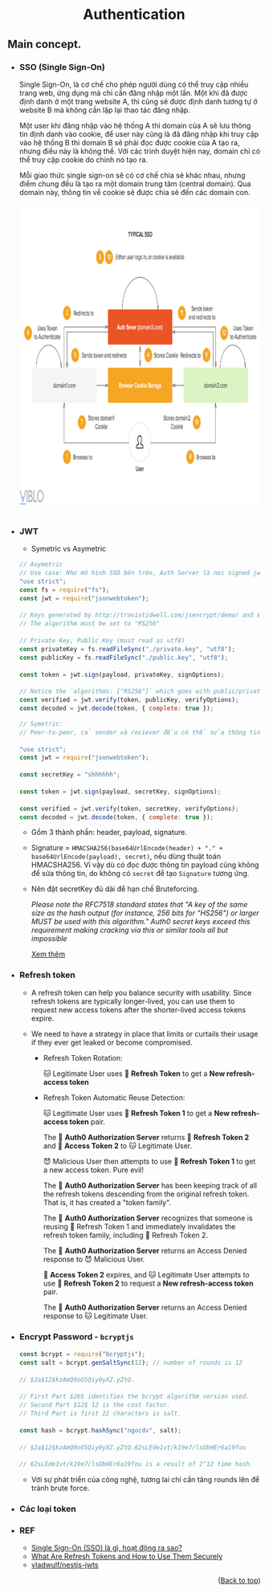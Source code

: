 <div id="top"></div>

<br />
<div align="center">
  <h1 align="center">Authentication</h1>
</div>

## Main concept.

- ### SSO (Single Sign-On)

  Single Sign-On, là cơ chế cho phép người dùng có thể truy cập nhiều trang web, ứng dụng mà chỉ cần đăng nhập một lần. Một khi đã được định danh ở một trang website A, thì cũng sẽ được định danh tương tự ở website B mà không cần lặp lại thao tác đăng nhập.

  Một user khi đăng nhập vào hệ thống A thì domain của A sẽ lưu thông tin định danh vào cookie, để user này cũng là đã đăng nhập khi truy cập vào hệ thống B thì domain B sẽ phải đọc được cookie của A tạo ra, nhưng điều này là không thể. Với các trình duyệt hiện nay, domain chỉ có thể truy cập cookie do chính nó tạo ra.

  Mỗi giao thức single sign-on sẽ có cơ chế chia sẻ khác nhau, nhưng điểm chung đều là tạo ra một domain trung tâm (central domain). Qua domain này, thông tin về cookie sẽ được chia sẻ đến các domain con.
  <div align="center">
    <img src="images/auth/sso.png" alt="Logo" width="860" height="600">
  </div>
  <br />

- ### JWT

  - Symetric vs Asymetric

  ```js
  // Asymetric
  // Use case: Như mô hình SSO bên trên, Auth Server là nơi signed jwt token, và chỉ Auth Server giữ private key. Các service khác có public key để verify nhưng không thể sửa đổi thông tin trong payload
  "use strict";
  const fs = require("fs");
  const jwt = require("jsonwebtoken");

  // Keys generated by http://travistidwell.com/jsencrypt/demo/ and saved to disk.
  // The algorithm must be set to "RS256"

  // Private Key, Public Key (must read as utf8)
  const privateKey = fs.readFileSync("./private.key", "utf8");
  const publicKey = fs.readFileSync("./public.key", "utf8");

  const token = jwt.sign(payload, privateKey, signOptions);

  // Notice the `algorithms: ["RS256"]` which goes with public/private keys
  const verified = jwt.verify(token, publicKey, verifyOptions);
  const decoded = jwt.decode(token, { complete: true });
  ```

  ```js
  // Symetric:
  // Peer-to-peer, cả sender và reciever đều có thể sửa thông tin payload.

  "use strict";
  const jwt = require("jsonwebtoken");

  const secretKey = "shhhhhh";

  const token = jwt.sign(payload, secretKey, signOptions);

  const verified = jwt.verify(token, secretKey, verifyOptions);
  const decoded = jwt.decode(token, { complete: true });
  ```

  - Gồm 3 thành phần: header, payload, signature.
  - Signature = `HMACSHA256(base64UrlEncode(header) + "." + base64UrlEncode(payload), secret)`, nếu dùng thuật toán HMACSHA256. Vì vậy dù có đọc được thông tin payload cũng không để sửa thông tin, do không có `secret` để tạo `Signature` tương ứng.
  - Nên đặt secretKey đủ dài để hạn chế Bruteforcing.

    _Please note the RFC7518 standard states that "A key of the same size as the hash output (for instance, 256 bits for "HS256") or larger MUST be used with this algorithm." Auth0 secret keys exceed this requirement making cracking via this or similar tools all but impossible_

    [Xem thêm](https://auth0.com/blog/brute-forcing-hs256-is-possible-the-importance-of-using-strong-keys-to-sign-jwts/#Brute-Forcing-a-HS256-JSON-Web-Token)

- ### Refresh token

  - A refresh token can help you balance security with usability. Since refresh tokens are typically longer-lived, you can use them to request new access tokens after the shorter-lived access tokens expire.
  - We need to have a strategy in place that limits or curtails their usage if they ever get leaked or become compromised.

    - Refresh Token Rotation:

      🐱 Legitimate User uses 🔄 **Refresh Token** to get a **New refresh-access token**

    - Refresh Token Automatic Reuse Detection:

      🐱 Legitimate User uses 🔄 **Refresh Token 1** to get a **New refresh-access token** pair.

      The 🚓 **Auth0 Authorization Server** returns 🔄 **Refresh Token 2** and 🔑 **Access Token 2** to 🐱 Legitimate User.

      😈 Malicious User then attempts to use 🔄 **Refresh Token 1** to get a new access token. Pure evil!

      The 🚓 **Auth0 Authorization Server** has been keeping track of all the refresh tokens descending from the original refresh token. That is, it has created a "token family".

      The 🚓 **Auth0 Authorization Server** recognizes that someone is reusing 🔄 Refresh Token 1 and immediately invalidates the refresh token family, including 🔄 Refresh Token 2.

      The 🚓 **Auth0 Authorization Server** returns an Access Denied response to 😈 Malicious User.

      🔑 **Access Token 2** expires, and 🐱 Legitimate User attempts to use 🔄 **Refresh Token 2** to request a **New refresh-access token** pair.

      The 🚓 **Auth0 Authorization Server** returns an Access Denied response to 🐱 Legitimate User.

- ### Encrypt Password - `bcryptjs`

  ```js
  const bcrypt = require("bcryptjs");
  const salt = bcrypt.genSaltSync(12); // number of rounds is 12

  // $2a$12$kzAmQ9oO5Qiy0yXZ.yZtQ.

  // First Part $2b$ identifies the bcrypt algorithm version used.
  // Second Part $12$ 12 is the cost factor.
  // Third Part is first 22 characters is salt.

  const hash = bcrypt.hashSync("ngocdv", salt);

  // $2a$12$kzAmQ9oO5Qiy0yXZ.yZtQ.62sLEde1vt/k19e7/lsObHEr6a19fou

  // 62sLEde1vt/k19e7/lsObHEr6a19fou is a result of 2^12 time hash.
  ```

  - Với sự phát triển của công nghệ, tương lai chỉ cần tăng rounds lên để tránh brute force.

- ### Các loại token
- ### REF
  - [Single Sign-On (SSO) là gì, hoạt động ra sao?](https://viblo.asia/p/single-sign-on-sso-la-gi-hoat-dong-ra-sao-bWrZn4oQ5xw)
  - [What Are Refresh Tokens and How to Use Them Securely](https://auth0.com/blog/refresh-tokens-what-are-they-and-when-to-use-them/#Keeping-Refresh-Tokens-Secure)
  - [vladwulf/nestjs-jwts](https://github.com/vladwulf/nestjs-jwts/blob/main/src/auth/auth.service.ts)
  <p align="right">(<a href="#top">Back to top</a>)</p>
